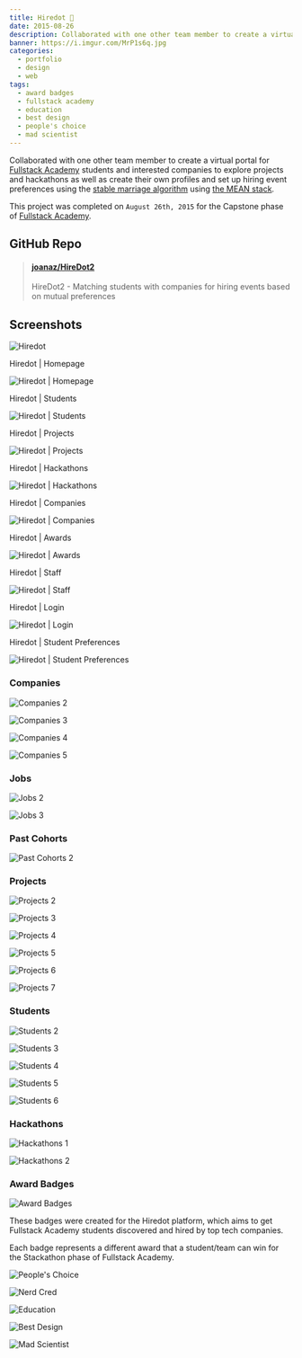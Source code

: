 ```yaml
---
title: Hiredot 💼
date: 2015-08-26
description: Collaborated with one other team member to create a virtual portal for Fullstack Academy students and interested companies to explore projects and hackathons as well as create their own profiles and set up hiring event preferences using the stable marriage algorithm using the MEAN stack.
banner: https://i.imgur.com/MrP1s6q.jpg
categories:
  - portfolio
  - design
  - web
tags:
  - award badges
  - fullstack academy
  - education
  - best design
  - people's choice
  - mad scientist
---
```


Collaborated with one other team member to create a virtual portal for [Fullstack Academy](//fullstackacademy.com "Fullstack Academy") students and interested companies to explore projects and hackathons as well as create their own profiles and set up hiring event preferences using the [stable marriage algorithm](//www.wikiwand.com/en/Stable_marriage_problem "stable marriage algorithm") using [the MEAN stack](//mean.io "MEAN stack").

This project was completed on `August 26th, 2015` for the Capstone phase of [Fullstack Academy](//fullstackacademy.com "Fullstack Academy").

## GitHub Repo

<blockquote class="embedly-card"><h4><a href="https://github.com/joanaz/HireDot2">joanaz/HireDot2</a></h4><p>HireDot2 - Matching students with companies for hiring events based on mutual preferences</p></blockquote>
<script async src="//cdn.embedly.com/widgets/platform.js" charset="UTF-8"></script>

## Screenshots

![Hiredot](https://i.imgur.com/jHB04WA.jpg)

Hiredot | Homepage

![Hiredot | Homepage](https://fvcproductions.files.wordpress.com/2015/08/hiredot.png "Hiredot | Homepage")

Hiredot | Students

![Hiredot | Students](https://fvcproductions.files.wordpress.com/2015/08/hiredot-students.png "Hiredot | Students")

Hiredot | Projects

![Hiredot | Projects](https://fvcproductions.files.wordpress.com/2015/08/hiredot-projects.png "Hiredot | Projects")

Hiredot | Hackathons

![Hiredot | Hackathons](https://fvcproductions.files.wordpress.com/2015/08/hiredot-hackathons.png "Hiredot | Hackathons")

Hiredot | Companies

![Hiredot | Companies](https://fvcproductions.files.wordpress.com/2015/08/hiredot-companies.png "Hiredot | Companies")

Hiredot | Awards

![Hiredot | Awards](https://fvcproductions.files.wordpress.com/2015/08/hiredot-awards.png "Hiredot | Awards")

Hiredot | Staff

![Hiredot | Staff](https://fvcproductions.files.wordpress.com/2015/08/hiredot-staff.png "Hiredot | Staff")

Hiredot | Login

![Hiredot | Login](https://fvcproductions.files.wordpress.com/2015/08/hiredot-login.png "Hiredot | Login")

Hiredot | Student Preferences

![Hiredot | Student Preferences](https://fvcproductions.files.wordpress.com/2015/08/hiredot-student-preferences.png "Hiredot | Student Preferences")

### Companies

![Companies 2](https://i.imgur.com/ykEJ0Ej.jpg)

![Companies 3](https://i.imgur.com/xTLMyWE.jpg)

![Companies 4](https://i.imgur.com/WrfH7M9.jpg)

![Companies 5](https://i.imgur.com/CIu8oWA.jpg)

### Jobs

![Jobs 2](https://i.imgur.com/eW3M06S.jpg)

![Jobs 3](https://i.imgur.com/8iNZhIf.jpg)

### Past Cohorts

![Past Cohorts 2](https://i.imgur.com/9Ttna4V.jpg)

### Projects

![Projects 2](https://i.imgur.com/p4gXlYP.jpg)

![Projects 3](https://i.imgur.com/PeMpiU1.jpg)

![Projects 4](https://i.imgur.com/2GXi5e5.jpg)

![Projects 5](https://i.imgur.com/DYVwHPr.jpg)

![Projects 6](https://i.imgur.com/FrpV2rg.jpg)

![Projects 7](https://i.imgur.com/9JpCqt8.jpg)

### Students

![Students 2](https://i.imgur.com/BUodjox.jpg)

![Students 3](https://i.imgur.com/rfgcOBM.jpg)

![Students 4](https://i.imgur.com/x5xIckm.jpg)

![Students 5](https://i.imgur.com/5xYQVLB.jpg)

![Students 6](https://i.imgur.com/lOcPBer.jpg)

### Hackathons

![Hackathons 1](https://i.imgur.com/zUlGN8z.jpg)

![Hackathons 2](https://i.imgur.com/LdgcJTz.jpg)

### Award Badges

![Award Badges](https://i.imgur.com/S8lTkHm.jpg)

These badges were created for the Hiredot platform, which aims to get Fullstack Academy students discovered and hired by top tech companies.

Each badge represents a different award that a student/team can win for the Stackathon phase of Fullstack Academy.

![People's Choice](https://i.imgur.com/VxUWzPY.jpg)

![Nerd Cred](https://i.imgur.com/14WHgXH.jpg)

![Education](https://i.imgur.com/9krtFQG.jpg)

![Best Design](https://i.imgur.com/xy6P0uR.jpg)

![Mad Scientist](https://i.imgur.com/PwBPl76.jpg)

